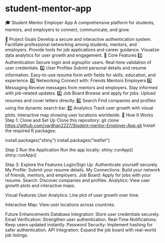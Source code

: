# student-mentor-app

🎓 Student Mentor Employer App
A comprehensive platform for students, mentors, and employers to connect, communicate, and grow.

🎯 Project Goals
Develop a secure and interactive authentication system.
Facilitate professional networking among students, mentors, and employers.
Provide tools for job applications and career guidance.
Visualize data analytics for user growth and engagement.
🚀 Core Features
1️⃣ Authentication
Secure login and signupfor users.
Real-time validation of user credentials.
2️⃣ User Profiles
Submit personal details and resume information.
Easy-to-use resume form with fields for skills, education, and experience.
3️⃣ Networking
Connect with:
Friends
Mentors
Employers
4️⃣ Messaging
Receive messages from mentors and employers.
Stay informed with job-related updates.
5️⃣ Job Board
Browse and apply for jobs.
Upload resumes and cover letters directly.
6️⃣ Search
Find companies and profiles using the dynamic search bar.
7️⃣ Analytics
Track user growth with visual plots.
Interactive map showing user locations worldwide.
🎨 How It Works
Step 1: Clone and Set Up
Clone this repository:
git clone https://github.com/vardhan2227/Student-mentor-Employer-App.git
Install the required R packages:

install.packages("shiny") install.packages("leaflet")

Step 2 Run the Application
Run the app locally: shiny::runApp() shiny::runApp()

Step 3: Explore the Features
Login/Sign Up: Authenticate yourself securely. My Profile: Submit your resume details. My Connections: Build your network of friends, mentors, and employers. Job Board: Apply for jobs with your resume. Search: Discover companies and profiles. Analytics: View user growth plots and interactive maps.

Visual Features
User Analytics: Line plot of user growth over time.

Interactive Map: View user locations across countries.

Future Enhancements
Database Integration: Store user credentials securely. Email Verification: Strengthen user authentication. Real-Time Notifications: Keep users updated instantly. Password Security: Implement hashing for safer authentication. API Integration: Expand the job board with real-world job listings.
